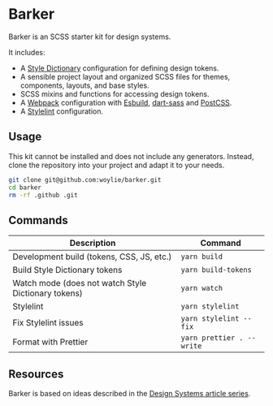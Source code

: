 # Barker

Barker is an SCSS starter kit for design systems.

It includes:

- A [Style Dictionary](https://v4.styledictionary.com/) configuration for defining design tokens.
- A sensible project layout and organized SCSS files for themes, components, layouts, and base styles.
- SCSS mixins and functions for accessing design tokens.
- A [Webpack](https://webpack.js.org/) configuration with [Esbuild](https://esbuild.github.io/), [dart-sass](https://sass-lang.com/dart-sass/) and [PostCSS](https://postcss.org/).
- A [Stylelint](https://stylelint.io/) configuration.

## Usage

This kit cannot be installed and does not include any generators. Instead, clone
the repository into your project and adapt it to your needs.

```bash
git clone git@github.com:woylie/barker.git
cd barker
rm -rf .github .git
```

## Commands

| Description                                         | Command                   |
| --------------------------------------------------- | ------------------------- |
| Development build (tokens, CSS, JS, etc.)           | `yarn build`              |
| Build Style Dictionary tokens                       | `yarn build-tokens`       |
| Watch mode (does not watch Style Dictionary tokens) | `yarn watch`              |
| Stylelint                                           | `yarn stylelint`          |
| Fix Stylelint issues                                | `yarn stylelint --fix`    |
| Format with Prettier                                | `yarn prettier . --write` |

## Resources

Barker is based on ideas described in the
[Design Systems article series](https://www.mathiaspolligkeit.com/tags/design-systems/).
